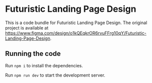 
  # Futuristic Landing Page Design

  This is a code bundle for Futuristic Landing Page Design. The original project is available at https://www.figma.com/design/o1kQEqkrOR6rvuFFrg10qY/Futuristic-Landing-Page-Design.

  ## Running the code

  Run `npm i` to install the dependencies.

  Run `npm run dev` to start the development server.
  